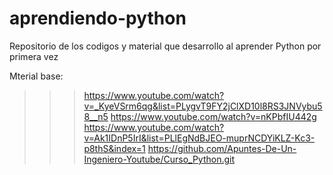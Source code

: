 # aprendiendo-python
Repositorio de los codigos y material que desarrollo al aprender Python por primera vez

Mterial base:
>>> https://www.youtube.com/watch?v=_KyeVSrm6qg&list=PLygvT9FY2jClXD10l8RS3JNVybu58__n5
>>> https://www.youtube.com/watch?v=nKPbfIU442g
>>> https://www.youtube.com/watch?v=Ak1IDnP5IrI&list=PLlEgNdBJEO-muprNCDYiKLZ-Kc3-p8thS&index=1
>>> https://github.com/Apuntes-De-Un-Ingeniero-Youtube/Curso_Python.git 

